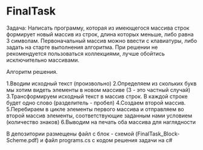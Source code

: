 # FinalTask

Задача: Написать программу, которая из имеющегося массива строк формирует новый массив из строк, длина которых меньше, либо равна 3 символам.
Первоначальный массив можно ввести с клавиатуры, либо задать на старте выполнения алгоритма.
При решении не рекомендуется пользоваться коллекциями, лучше обойтись исключительно массивами.

Алгоритм решения.

1.Вводим исходный текст (произвольно)
2.Определяем из скольких букв мы хотим видеть элементы в новом массиве (3 - это частный случай)
3.Трансформируем исходный текст в массив строк. В каждой строке будет одно слово (разделитель - пробел)
4.Создаем второй массив.
5.Перебираем в цикле элементы первого массива и отправляем во второй массив элементы, соответствующие заданным нами условием (количество знаков)
6.Выводим на печать оба массива для наглядности

В депозитории размещены файл с блок - схемой (FinalTask_Block-Scheme.pdf) и файл programs.cs с кодом решения задачи на c#


